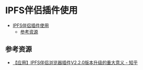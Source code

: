 # IPFS伴侣插件使用

<!--ts-->
* [IPFS伴侣插件使用](#ipfs伴侣插件使用)
   * [参考资源](#参考资源)

<!-- Created by https://github.com/ekalinin/github-markdown-toc -->
<!-- Added by: runner, at: Sat Jul 23 04:57:41 UTC 2022 -->

<!--te-->

## 参考资源

- [【应用】IPFS伴侣浏览器插件V2.2.0版本升级的重大意义 - 知乎](https://zhuanlan.zhihu.com/p/35566466)